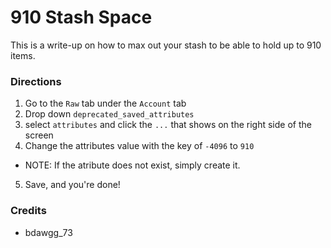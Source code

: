 # 910 Stash Space
This is a write-up on how to max out your stash to be able to hold up to 910 items.  
  
### Directions  
1. Go to the `Raw` tab under the `Account` tab  
2. Drop down `deprecated_saved_attributes`  
3. select `attributes` and click the `...` that shows on the right side of the screen  
4. Change the attributes value with the key of `-4096` to `910`  
  - NOTE: If the atribute does not exist, simply create it.  
5. Save, and you're done!  
  
### Credits
* bdawgg_73
